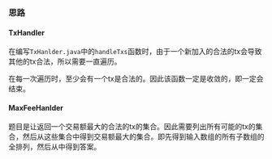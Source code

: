 ### 思路

#### TxHandler

在编写`TxHanlder.java`中的`handleTxs`函数时，由于一个新加入的合法的tx会导致其他的tx合法，所以需要一直遍历。

在每一次遍历时，至少会有一个tx是合法的。因此该函数一定是收敛的，即一定会结束。



#### MaxFeeHanlder

题目是让返回一个交易额最大的合法的tx的集合。因此需要列出所有可能的tx的集合，然后从这些集合中得到交易额最大的集合。即先得到输入数组的所有子数组的全排列，然后从中得到答案。